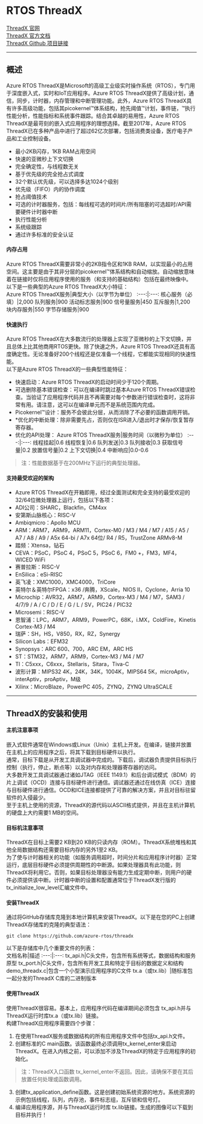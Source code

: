 # RTOS ThreadX
[ThreadX 官网](https://azure.microsoft.com/zh-cn/services/rtos/)<br>
[ThreadX 官方文档](https://docs.microsoft.com/zh-cn/azure/rtos/threadx/overview-threadx)<br>
[ThreadX Github 项目链接](https://github.com/azure-rtos)<br>
***
## 概述
Azure RTOS ThreadX是Microsoft的高级工业级实时操作系统（RTOS），专门用于深度嵌入式，实时和IoT应用程序。Azure RTOS ThreadX提供了高级计划，通信，同步，计时器，内存管理和中断管理功能。此外，Azure RTOS ThreadX具有许多高级功能，包括其picokernel™体系结构，抢先阈值™计划，事件链，™执行性能分析，性能指标和系统事件跟踪。结合其卓越的易用性，Azure RTOS ThreadX是最苛刻的嵌入式应用程序的理想选择。截至2017年，Azure RTOS ThreadX已在多种产品中进行了超过62亿次部署，包括消费类设备，医疗电子产品和工业控制设备。<br>
* 最小2KB闪存，1KB RAM占用空间
* 快速的亚微秒上下文切换
* 完全确定性，与线程数无关
* 基于优先级的完全抢占式调度
* 32个默认优先级，可以选择多达1024个级别
* 优先级（FIFO）内的协作调度
* 抢占阈值技术
* 可选的计时器服务，包括：每线程可选的时间片/所有阻塞的可选超时/API需要硬件计时器中断
* 执行性能分析
* 系统级跟踪
* 通过许多标准的安全认证
#### 内存占用
Azure RTOS ThreadX需要非常小的2KB指令区和1KB RAM，以实现最小的占用空间。这主要是由于其非分层的picokernel™体系结构和自动缩放。自动缩放意味着在链接时仅将应用程序使用的服务（和支持的基础结构）包括在最终映像中。<br>
以下是一些典型的Azure RTOS ThreadX大小特征：<br>
Azure RTOS ThreadX服务|典型大小（以字节为单位）
:---:|:---:
核心服务（必填）|2,000
队列服务|900
活动标志服务|900
信号量服务|450
互斥服务|1,200
块内存服务|550
字节存储服务|900
#### 快速执行
Azure RTOS ThreadX在大多数流行的处理器上实现了亚微秒的上下文切换，并且总体上比其他商用RTOS更快。除了快速之外，Azure RTOS ThreadX还具有高度确定性。无论准备好200个线程还是仅准备一个线程，它都能实现相同的快速性能。<br>
以下是Azure RTOS ThreadX的一些典型性能特征：<br>
* 快速启动：Azure RTOS ThreadX的启动时间少于120个周期。
* 可选删除基本错误检查：可以在编译时跳过基本Azure RTOS ThreadX错误检查。当验证了应用程序代码并且不再需要对每个参数进行错误检查时，这将非常有用。请注意，这可以在编译单元而不是系统范围内完成。
* Picokernel™设计：服务不会彼此分层，从而消除了不必要的函数调用开销。
* \*优化的中断处理：除非需要先占，否则仅在ISR进入/退出时才保存/恢复暂存寄存器。
* 优化的API处理：
  Azure RTOS ThreadX服务|服务时间（以微秒为单位）
  :---:|:---:
  线程挂起|0.6
  线程恢复|0.6
  队列发送|0.3
  队列接收|0.3
  获取信号量|0.2
  放置信号量|0.2
  上下文切换|0.4
  中断响应|0.0-0.6
> 注：性能数据基于在200MHz下运行的典型处理器。
#### 支持最受欢迎的架构
* Azure RTOS ThreadX在开箱即用，经过全面测试和完全支持的最受欢迎的32/64位微处理器上运行，包括以下各项：<br>
* ADI公司：SHARC，Blackfin，CM4xx
* 安第斯山脉核心：RISC-V
* Ambiqmicro：Apollo MCU
* ARM：ARM7，ARM9，ARM11，Cortex-M0 / M3 / M4 / M7 / A15 / A5 / A7 / A8 / A9 / A5x 64-bi / A7x 64位/ R4 / R5，TrustZone ARMv8-M
* 踏频：Xtensa，钻石
* CEVA：PSoC，PSoC 4，PSoC 5，PSoC 6，FM0 +，FM3，MF4，WICED WiFi
* 赛普拉斯：RISC-V
* EnSilica：eSi-RISC
* 英飞凌：XMC1000，XMC4000，TriCore
* 英特尔＆英特尔FPGA：x36 /奔腾，XScale，NIOS II，Cyclone，Arria 10
* Microchip：AVR32，ARM7，ARM9，Cortex-M3 / M4 / M7，SAM3 / 4/7/9 / A / C / D / E / G / L / SV，PIC24 / PIC32
* Microsemi：RISC-V
* 恩智浦：LPC，ARM7，ARM9，PowerPC，68K，i.MX，ColdFire，Kinetis Cortex-M3 / M4
* 瑞萨：SH，HS，V850，RX，RZ，Synergy
* Silicon Labs：EFM32
* Synopsys：ARC 600、700，ARC EM，ARC HS
* ST：STM32，ARM7，ARM9，Cortex-M3 / M4 / M7
* Tl：C5xxx，C6xxx，Stellaris，Sitara，Tiva-C
* 波形计算：MIPS32 4K，24K，34K，1004K，MIPS64 5K，microAptiv，interAptiv，proAptiv，M级
* Xilinx：MicroBlaze，PowerPC 405，ZYNQ，ZYNQ UltraSCALE
***
## ThreadX的安装和使用
#### 主机注意事项
嵌入式软件通常在Windows或Linux（Unix）主机上开发。在编译，链接并放置在主机上的应用程序之后，将其下载到目标硬件以执行。<br>
通常，目标下载是从开发工具调试器中完成的。下载后，调试器负责提供目标执行控制（执行，停止，断点等）以及对内存和处理器寄存器的访问。<br>
大多数开发工具调试器通过诸如JTAG（IEEE 1149.1）和后台调试模式（BDM）的片上调试（OCD）连接与目标硬件进行通信。调试器还通过在线仿真（ICE）连接与目标硬件进行通信。OCD和ICE连接都提供了可靠的解决方案，并且对目标驻留软件的入侵最少。<br>
至于主机上使用的资源，ThreadX的源代码以ASCII格式提供，并且在主机计算机的硬盘上大约需要1 MB的空间。<br>
#### 目标机注意事项
ThreadX在目标上需要2 KB到20 KB的只读内存（ROM）。ThreadX系统堆栈和其他全局数据结构还需要目标内存的另外1至2 KB。<br>
为了使与计时器相关的功能（如服务调用超时，时间分片和应用程序计时器）正常运行，底层目标硬件必须提供周期性的中断源。如果处理器具有此功能，则ThreadX将利用它。否则，如果目标处理器没有能力生成定期中断，则用户的硬件必须提供该中断。计时器中断的设置和配置通常位于ThreadX发行版的 tx_initialize_low_level汇编文件中。<br>
#### 安装ThreadX
通过将GitHub存储库克隆到本地计算机来安装ThreadX。以下是在您的PC上创建ThreadX存储库的克隆的典型语法：<br>
```
git clone https://github.com/azure-rtos/threadx
```
以下是存储库中几个重要文件的列表：<br>
文档名称|描述
:---:|:---:
tx_api.h|C头文件，包含所有系统等式，数据结构和服务原型
tx_port.h|C头文件，包含所有开发工具和特定于目标的数据定义和结构
demo_threadx.c|包含一个小型演示应用程序的C文件
tx.a（或tx.lib）|随标准包一起分发的ThreadX C库的二进制版本
#### 使用ThreadX
使用ThreadX很容易。基本上，应用程序代码在编译期间必须包含 tx_api.h并与ThreadX运行时库tx.a（或tx.lib）链接。<br>
构建ThreadX应用程序需要四个步骤：<br>
1. 在使用ThreadX服务或数据结构的所有应用程序文件中包括tx_api.h文件。
2. 创建标准的C main函数。该函数最终必须调用tx_kernel_enter来启动ThreadX。在进入内核之前，可以添加不涉及ThreadX的特定于应用程序的初始化。
  > 注：ThreadX入口函数 tx_kernel_enter不返回。因此，请确保不要在其后放置任何处理或函数调用。
3. 创建tx_application_define函数。这是创建初始系统资源的地方。系统资源的示例包括线程，队列，内存池，事件标志组，互斥锁和信号灯。
4. 编译应用程序源，并与ThreadX运行时库 tx.lib链接。生成的图像可以下载到目标并执行！
